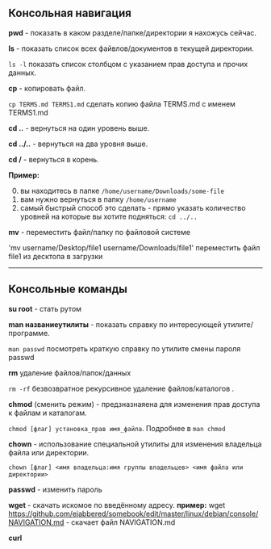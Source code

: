 

## Консольная навигация

**pwd** - показать в каком разделе/папке/директории я нахожусь сейчас.

**ls** - показать список всех файвлов/документов в текущей директории.

`ls -l` показать список столбцом с указанием прав доступа и прочих данных.

**cp** - копировать файл.

`cp TERMS.md TERMS1.md` сделать копию файла TERMS.md с именем TERMS1.md

**cd ..** - вернуться на один уровень выше.

**cd ../..** - вернуться на два уровня выше.

**cd /** - вернуться в корень.

**Пример:**

0. вы находитесь в папке `/home/username/Downloads/some-file`
1. вам нужно вернуться в папку `/home/username`
2. самый быстрый способ это сделать - прямо указать количество уровней на которые вы хотите подняться: `cd ../..`

**mv** - переместить файл/папку по файловой системе

'mv username/Desktop/file1 username/Downloads/file1' переместить файл file1 из десктопа в загрузки

----------------

## Консольные команды

**su root** - стать рутом

**man названиеутилиты** - показать справку по интересующей утилите/программе.

`man passwd` посмотреть краткую справку по утилите смены пароля passwd

**rm** удаление файлов/папок/данных

`rm -rf` безвозвратное рекурсивное удаление файлов/каталогов .

**chmod** (сменить режим) - предзназнаяена для изменения прав доступа к файлам и каталогам.

`chmod [флаг] установка_прав имя_файла`. Подробнее в `man chmod`

**chown** - использование специальной утилиты для изменения владельца файла или директории.

`chown [флаг] <имя владельца:имя группы владельцев> <имя файла или директории>`

**passwd** - изменить пароль

**wget** - скачать искомое по введённому адресу. 
**пример:** wget https://github.com/ejabbered/somebook/edit/master/linux/debian/console/NAVIGATION.md - скачает файл NAVIGATION.md

**curl** 

